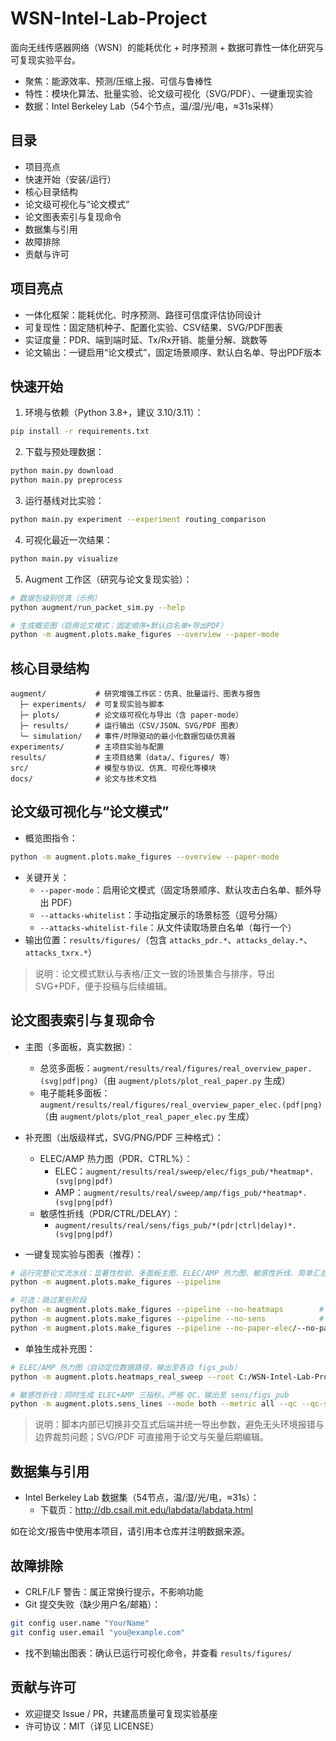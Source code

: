 # WSN-Intel-Lab-Project

面向无线传感器网络（WSN）的能耗优化 + 时序预测 + 数据可靠性一体化研究与可复现实验平台。

- 聚焦：能源效率、预测/压缩上报、可信与鲁棒性
- 特性：模块化算法、批量实验、论文级可视化（SVG/PDF）、一键重现实验
- 数据：Intel Berkeley Lab（54个节点，温/湿/光/电，≈31s采样）

## 目录
- 项目亮点
- 快速开始（安装/运行）
- 核心目录结构
- 论文级可视化与“论文模式”
- 论文图表索引与复现命令
- 数据集与引用
- 故障排除
- 贡献与许可

## 项目亮点
- 一体化框架：能耗优化、时序预测、路径可信度评估协同设计
- 可复现性：固定随机种子、配置化实验、CSV结果、SVG/PDF图表
- 实证度量：PDR、端到端时延、Tx/Rx开销、能量分解、跳数等
- 论文输出：一键启用“论文模式”，固定场景顺序、默认白名单、导出PDF版本

## 快速开始
1) 环境与依赖（Python 3.8+，建议 3.10/3.11）：
```bash
pip install -r requirements.txt
```

2) 下载与预处理数据：
```bash
python main.py download
python main.py preprocess
```

3) 运行基线对比实验：
```bash
python main.py experiment --experiment routing_comparison
```

4) 可视化最近一次结果：
```bash
python main.py visualize
```

5) Augment 工作区（研究与论文复现实验）：
```bash
# 数据包级别仿真（示例）
python augment/run_packet_sim.py --help

# 生成概览图（启用论文模式：固定顺序+默认白名单+导出PDF）
python -m augment.plots.make_figures --overview --paper-mode
```

## 核心目录结构
```
augment/           # 研究增强工作区：仿真、批量运行、图表与报告
  ├─ experiments/  # 可复现实验与脚本
  ├─ plots/        # 论文级可视化与导出（含 paper-mode）
  ├─ results/      # 运行输出（CSV/JSON、SVG/PDF 图表）
  └─ simulation/   # 事件/时隙驱动的最小化数据包级仿真器
experiments/       # 主项目实验与配置
results/           # 主项目结果（data/、figures/ 等）
src/               # 模型与协议、仿真、可视化等模块
docs/              # 论文与技术文档
```

## 论文级可视化与“论文模式”
- 概览图指令：
```bash
python -m augment.plots.make_figures --overview --paper-mode
```
- 关键开关：
  - `--paper-mode`：启用论文模式（固定场景顺序、默认攻击白名单、额外导出 PDF）
  - `--attacks-whitelist`：手动指定展示的场景标签（逗号分隔）
  - `--attacks-whitelist-file`：从文件读取场景白名单（每行一个）
- 输出位置：`results/figures/`（包含 `attacks_pdr.*`、`attacks_delay.*`、`attacks_txrx.*`）

> 说明：论文模式默认与表格/正文一致的场景集合与排序，导出 SVG+PDF，便于投稿与后续编辑。

## 论文图表索引与复现命令
- 主图（多面板，真实数据）：
  - 总览多面板：`augment/results/real/figures/real_overview_paper.(svg|pdf|png)`（由 `augment/plots/plot_real_paper.py` 生成）
  - 电子能耗多面板：`augment/results/real/figures/real_overview_paper_elec.(pdf|png)`（由 `augment/plots/plot_real_paper_elec.py` 生成）
- 补充图（出版级样式，SVG/PNG/PDF 三种格式）：
  - ELEC/AMP 热力图（PDR、CTRL%）：
    - ELEC：`augment/results/real/sweep/elec/figs_pub/*heatmap*.(svg|png|pdf)`
    - AMP：`augment/results/real/sweep/amp/figs_pub/*heatmap*.(svg|png|pdf)`
  - 敏感性折线（PDR/CTRL/DELAY）：
    - `augment/results/real/sens/figs_pub/*(pdr|ctrl|delay)*.(svg|png|pdf)`

- 一键复现实验与图表（推荐）：
```bash
# 运行完整论文流水线：显著性检验、多面板主图、ELEC/AMP 热力图、敏感性折线、简单汇总柱状图
python -m augment.plots.make_figures --pipeline

# 可选：跳过某些阶段
python -m augment.plots.make_figures --pipeline --no-heatmaps        # 跳过热力图
python -m augment.plots.make_figures --pipeline --no-sens            # 跳过敏感性折线
python -m augment.plots.make_figures --pipeline --no-paper-elec/--no-paper  # 跳过电子能耗/主多面板
```

- 单独生成补充图：
```bash
# ELEC/AMP 热力图（自动定位数据路径，输出至各自 figs_pub）
python -m augment.plots.heatmaps_real_sweep --root C:/WSN-Intel-Lab-Project

# 敏感性折线：同时生成 ELEC+AMP 三指标，严格 QC，输出至 sens/figs_pub
python -m augment.plots.sens_lines --mode both --metric all --qc --qc-strict
```

> 说明：脚本内部已切换非交互式后端并统一导出参数，避免无头环境报错与边界裁剪问题；SVG/PDF 可直接用于论文与矢量后期编辑。

## 数据集与引用
- Intel Berkeley Lab 数据集（54节点，温/湿/光/电，≈31s）：
  - 下载页：http://db.csail.mit.edu/labdata/labdata.html

如在论文/报告中使用本项目，请引用本仓库并注明数据来源。

## 故障排除
- CRLF/LF 警告：属正常换行提示，不影响功能
- Git 提交失败（缺少用户名/邮箱）：
```bash
git config user.name "YourName"
git config user.email "you@example.com"
```
- 找不到输出图表：确认已运行可视化命令，并查看 `results/figures/`

## 贡献与许可
- 欢迎提交 Issue / PR，共建高质量可复现实验基座
- 许可协议：MIT（详见 LICENSE）

